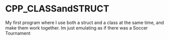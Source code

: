 # CPP_CLASSandSTRUCT
My first program where I use both a struct and a class at the same time, and make them work together. Im just emulating as if there was a  Soccer Tournament 
